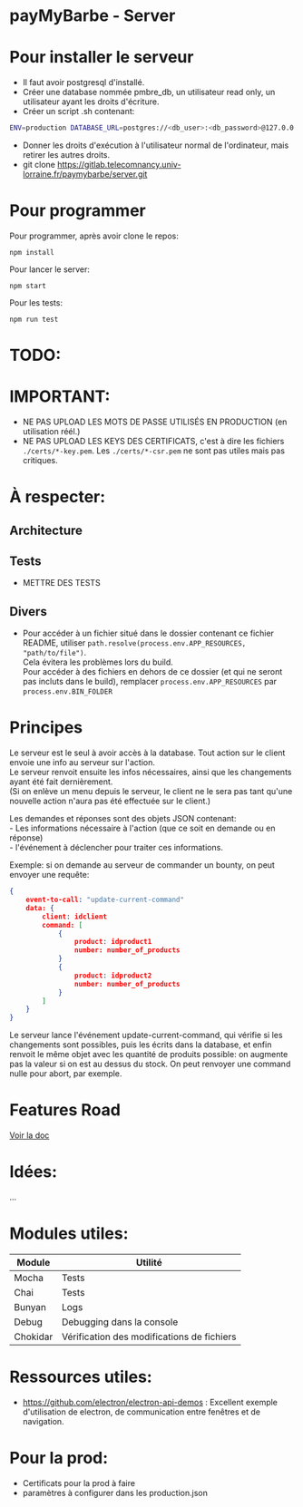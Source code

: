 # payMyBarbe - Server

# Pour installer le serveur

- Il faut avoir postgresql d'installé.
- Créer une database nommée pmbre_db, un utilisateur read only, un utilisateur ayant les droits d'écriture.
- Créer un script .sh contenant: 
``` bash
ENV=production DATABASE_URL=postgres://<db_user>:<db_password>@127.0.0.1:5432/pmbre_db npm start --prefix 
```
- Donner les droits d'exécution à l'utilisateur normal de l'ordinateur, mais retirer les autres droits.
- git clone https://gitlab.telecomnancy.univ-lorraine.fr/paymybarbe/server.git

# Pour programmer
Pour programmer, après avoir clone le repos:
```
npm install
```

Pour lancer le server:
```
npm start
```

Pour les tests:
```
npm run test
```

# TODO:

# IMPORTANT:

- NE PAS UPLOAD LES MOTS DE PASSE UTILISÉS EN PRODUCTION (en utilisation réél.)
- NE PAS UPLOAD LES KEYS DES CERTIFICATS, c'est à dire les fichiers ```./certs/*-key.pem```. Les ```./certs/*-csr.pem``` ne sont pas utiles mais pas critiques.

# À respecter:

## Architecture


## Tests
- METTRE DES TESTS

## Divers
- Pour accéder à un fichier situé dans le dossier contenant ce fichier README, utiliser ```path.resolve(process.env.APP_RESOURCES, "path/to/file")```.  
Cela évitera les problèmes lors du build.  
Pour accéder à des fichiers en dehors de ce dossier (et qui ne seront pas incluts dans le build), remplacer ```process.env.APP_RESOURCES``` par ```process.env.BIN_FOLDER```

# Principes
Le serveur est le seul à avoir accès à la database. Tout action sur le client envoie une info au serveur sur l'action.  
Le serveur renvoit ensuite les infos nécessaires, ainsi que les changements ayant été fait dernièrement.  
(Si on enlève un menu depuis le serveur, le client ne le sera pas tant qu'une nouvelle action n'aura pas été effectuée sur le client.)  

Les demandes et réponses sont des objets JSON contenant:  
    - Les informations nécessaire à l'action (que ce soit en demande ou en réponse)  
    - l'événement à déclencher pour traiter ces informations.  

Exemple: si on demande au serveur de commander un bounty, on peut envoyer une requête: 
```JSON
{
    event-to-call: "update-current-command"
    data: {
        client: idclient
        command: [
            {
                product: idproduct1
                number: number_of_products
            }
            {
                product: idproduct2
                number: number_of_products
            }
        ]
    }
}
```

Le serveur lance l'événement update-current-command, qui vérifie si les changements sont possibles, puis les écrits dans la database, et enfin renvoit le même objet avec les quantité de produits possible: on augmente pas la valeur si on est au dessus du stock.
On peut renvoyer une command nulle pour abort, par exemple.

# Features Road

[Voir la doc](https://gitlab.telecomnancy.univ-lorraine.fr/Frantz.Darbon/my-awesome-nomtemporaire)


# Idées:

...

# Modules utiles:
| Module   | Utilité                                    |
| ------   | ------                                     |
| Mocha    | Tests                                      |
| Chai     | Tests                                      | 
| Bunyan   | Logs                                       | 
| Debug    | Debugging dans la console                  | 
| Chokidar | Vérification des modifications de fichiers | 

# Ressources utiles:
- https://github.com/electron/electron-api-demos : Excellent exemple d'utilisation de electron, de communication entre fenêtres et de navigation.


# Pour la prod:
- Certificats pour la prod à faire
- paramètres à configurer dans les production.json